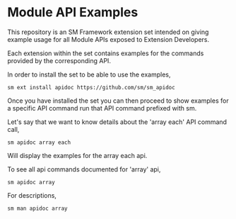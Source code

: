 # Module API Examples

This repository is an SM Framework extension set intended on giving example
usage for all Module APIs exposed to Extension Developers.

Each extension within the set contains examples for the commands provided by the
corresponding API.

In order to install the set to be able to use the examples,

    sm ext install apidoc https://github.com/sm/sm_apidoc

Once you have installed the set you can then proceed to show examples for a
specific API command run that API command prefixed with sm.

Let's say that we want to know details about the 'array each' API command call,

    sm apidoc array each

Will display the examples for the array each api.

To see all api commands documented for 'array' api,

    sm apidoc array

For descriptions,

    sm man apidoc array

